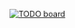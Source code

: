 [![TODO board](https://imdone.io/api/1.0/projects/5bac16bf9d45e3257f534f94/badge)](https://imdone.io/app#/board/xiang578/azalea.github.io)

